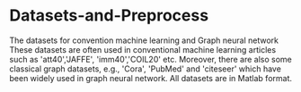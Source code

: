# Datasets-and-Preprocess
The datasets for convention machine learning and Graph neural network
These datasets are often used in conventional machine learning articles such as 'att40','JAFFE', 'imm40','COIL20' etc.
Moreover, there are also some classical graph datasets, e.g., 'Cora', 'PubMed' and 'citeseer' which have been widely used in graph neural network. 
All datasets are in Matlab format.
